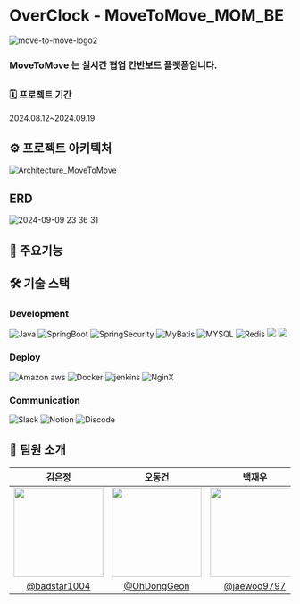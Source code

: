 # OverClock - MoveToMove_MOM_BE

![move-to-move-logo2](https://github.com/user-attachments/assets/f977a4a1-c298-48bb-992e-415606e09b5e)


### MoveToMove 는 실시간 협업 칸반보드 플랫폼입니다.

##

### 🗓 프로젝트 기간
2024.08.12~2024.09.19

##

## ⚙ 프로젝트 아키텍처
![Architecture_MoveToMove](https://github.com/user-attachments/assets/034a4fd5-d54f-43cb-baa5-f28e0ac19311)


## ERD
![2024-09-09 23 36 31](https://github.com/user-attachments/assets/b095c4bf-fbc1-4c7f-9000-f50a705275bf)

##

## 🔗 주요기능
<div align=center>
  
</div>

## 🛠 기술 스택
### Development
![Java](https://img.shields.io/badge/JAVA-007396?style=for-the-badge&logo=java&logoColor=white) 
![SpringBoot](https://img.shields.io/badge/SpringBoot-6DB33F?style=for-the-badge&logo=SpringBoot&logoColor=white) 
![SpringSecurity](https://img.shields.io/badge/Spring_Security-6DB33F?style=for-the-badge&logo=Spring-Security&logoColor=white) 
![MyBatis](https://img.shields.io/badge/MyBatis-0078D4?style=for-the-badge&logo=&logoColor=white) 
![MYSQL](https://img.shields.io/badge/MySQL-005C84?style=for-the-badge&logo=mysql&logoColor=white) 
![Redis](https://img.shields.io/badge/redis-%23DD0031.svg?&style=for-the-badge&logo=redis&logoColor=white) 
<img src="https://img.shields.io/badge/Amazon S3-569A31?style=for-the-badge&logo=Amazon S3&logoColor=white"/> <img src="https://img.shields.io/badge/Amazon RDS-527FFF?style=for-the-badge&logo=Amazon RDS&logoColor=white"/>

### Deploy
![Amazon aws](https://img.shields.io/badge/Amazon_AWS-FF9900?style=for-the-badge&logo=amazonaws&logoColor=white)
![Docker](https://img.shields.io/badge/Docker-2CA5E0?style=for-the-badge&logo=docker&logoColor=white)
![jenkins](https://img.shields.io/badge/Jenkins-D24939?style=for-the-badge&logo=Jenkins&logoColor=white)
![NginX](https://img.shields.io/badge/Nginx-009639?style=for-the-badge&logo=Nginx&logoColor=white)

### Communication
![Slack](https://img.shields.io/badge/Slack-4A154B?style=for-the-badge&logo=Slack&logoColor=white) 
![Notion](https://img.shields.io/badge/Notion-000000?style=for-the-badge&logo=Notion&logoColor=white) 
![Discode](https://img.shields.io/badge/Discord-5865F2?style=for-the-badge&logo=discord&logoColor=white) 


##

## 👬 팀원 소개

|      김은정       |          오동건         |       백재우         |                                                                                                               
| :------------------------------------------------------------------------------: | :---------------------------------------------------------------------------------------------------------------------------------------------------: | :---------------------------------------------------------------------------------------------------------------------------------------------------------------------------------------------------: | 
|   <img width="160px" src="https://github.com/IAmNotAlone-Hot6ix/Hot6ix/assets/122556674/510066ec-9c46-4b65-862d-f468a78b2120" />    |                      <img width="160px" src="https://avatars.githubusercontent.com/u/121795660?v=4" />    |                   <img width="160px" src="https://avatars.githubusercontent.com/u/157946706?v=4" />   |
|   [@badstar1004](https://github.com/badstar1004)   |    [@OhDongGeon](https://github.com/OhDongGeon)  | [@jaewoo9797](https://github.com/jaewoo9797)  |
